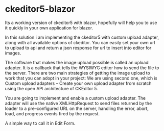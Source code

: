# ckeditor5-blazor
Its a working version of ckeditor5 with blazor, hopefully will help you to use it quickly in your own application for blazor.

In this solution i am implementing the ckeditor5 with custom upload adapter, along with all available options of ckeditor.
You can easily set your own url to upload to api and return a json response for url to insert into editor for images. 

The software that makes the image upload possible is called an upload adapter. It is a callback that tells the WYSIWYG editor how to send the file to the server. There are two main strategies of getting the image upload to work that you can adopt in your project: We are using second one, which is 
Custom upload adapters – Create your own upload adapter from scratch using the open API architecture of CKEditor 5.

You are going to implement and enable a custom upload adapter. The adapter will use the native XMLHttpRequest to send files returned by the loader to a pre–configured URL on the server, handling the error, abort, load, and progress events fired by the request.

A simple way to call it in Edit Form.

<EditForm Model="@editorOptions">
    <CKEditorBlazor Id="MyEditor" @bind-Value=@editorOptions.InitialText></CKEditorBlazor>
</EditForm>
